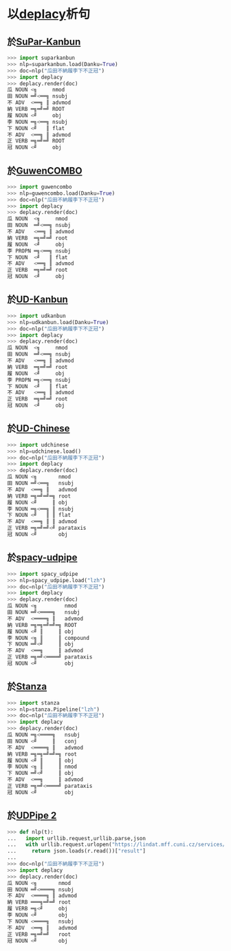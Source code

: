 # 以[deplacy](https://koichiyasuoka.github.io/deplacy/)析句

## 於[SuPar-Kanbun](https://github.com/KoichiYasuoka/SuPar-Kanbun)

```py
>>> import suparkanbun
>>> nlp=suparkanbun.load(Danku=True)
>>> doc=nlp("瓜田不納履李下不正冠")
>>> import deplacy
>>> deplacy.render(doc)
瓜 NOUN <╗     nmod
田 NOUN ═╝<══╗ nsubj
不 ADV  <══╗ ║ advmod
納 VERB ═╗═╝═╝ ROOT
履 NOUN <╝     obj
李 NOUN ═╗<══╗ nsubj
下 NOUN <╝   ║ flat
不 ADV  <══╗ ║ advmod
正 VERB ═╗═╝═╝ ROOT
冠 NOUN <╝     obj
```

## 於[GuwenCOMBO](https://github.com/KoichiYasuoka/GuwenCOMBO)

```py
>>> import guwencombo
>>> nlp=guwencombo.load(Danku=True)
>>> doc=nlp("瓜田不納履李下不正冠")
>>> import deplacy
>>> deplacy.render(doc)
瓜 NOUN  <╗     nmod
田 NOUN  ═╝<══╗ nsubj
不 ADV   <══╗ ║ advmod
納 VERB  ═╗═╝═╝ root
履 NOUN  <╝     obj
李 PROPN ═╗<══╗ nsubj
下 NOUN  <╝   ║ flat
不 ADV   <══╗ ║ advmod
正 VERB  ═╗═╝═╝ root
冠 NOUN  <╝     obj
```

## 於[UD-Kanbun](https://github.com/KoichiYasuoka/UD-Kanbun)

```py
>>> import udkanbun
>>> nlp=udkanbun.load(Danku=True)
>>> doc=nlp("瓜田不納履李下不正冠")
>>> import deplacy
>>> deplacy.render(doc)
瓜 NOUN  <╗     nmod
田 NOUN  ═╝<══╗ nsubj
不 ADV   <══╗ ║ advmod
納 VERB  ═╗═╝═╝ root
履 NOUN  <╝     obj
李 PROPN ═╗<══╗ nsubj
下 NOUN  <╝   ║ flat
不 ADV   <══╗ ║ advmod
正 VERB  ═╗═╝═╝ root
冠 NOUN  <╝     obj
```

## 於[UD-Chinese](https://pypi.org/project/udchinese)

```py
>>> import udchinese
>>> nlp=udchinese.load()
>>> doc=nlp("瓜田不納履李下不正冠")
>>> import deplacy
>>> deplacy.render(doc)
瓜 NOUN <╗       nmod
田 NOUN ═╝<══╗   nsubj
不 ADV  <══╗ ║   advmod
納 VERB ═╗═╝═╝═╗ root
履 NOUN <╝     ║ obj
李 NOUN ═╗<══╗ ║ nsubj
下 NOUN <╝   ║ ║ flat
不 ADV  <══╗ ║ ║ advmod
正 VERB ═╗═╝═╝<╝ parataxis
冠 NOUN <╝       obj
```

## 於[spacy-udpipe](https://github.com/TakeLab/spacy-udpipe)

```py
>>> import spacy_udpipe
>>> nlp=spacy_udpipe.load("lzh")
>>> doc=nlp("瓜田不納履李下不正冠")
>>> import deplacy
>>> deplacy.render(doc)
瓜 NOUN <╗         nmod
田 NOUN ═╝<════╗   nsubj
不 ADV  <════╗ ║   advmod
納 VERB ═╗═╗═╝═╝═╗ ROOT
履 NOUN <╝ ║     ║ obj
李 NOUN <╗ ║     ║ compound
下 NOUN ═╝<╝     ║ obj
不 ADV  <══╗     ║ advmod
正 VERB ═╗═╝<════╝ parataxis
冠 NOUN <╝         obj
```

## 於[Stanza](https://stanfordnlp.github.io/stanza)

```py
>>> import stanza
>>> nlp=stanza.Pipeline("lzh")
>>> doc=nlp("瓜田不納履李下不正冠")
>>> import deplacy
>>> deplacy.render(doc)
瓜 NOUN ═╗<════╗   nsubj
田 NOUN <╝     ║   conj
不 ADV  <════╗ ║   advmod
納 VERB ═╗═╗═╝═╝═╗ root
履 NOUN <╝ ║     ║ obj
李 NOUN <╗ ║     ║ nmod
下 NOUN ═╝<╝     ║ obj
不 ADV  <══╗     ║ advmod
正 VERB ═╗═╝<════╝ parataxis
冠 NOUN <╝         obj
```

## 於[UDPipe 2](http://ufal.mff.cuni.cz/udpipe/2)

```py
>>> def nlp(t):
...   import urllib.request,urllib.parse,json
...   with urllib.request.urlopen("https://lindat.mff.cuni.cz/services/udpipe/api/process?model=lzh&tokenizer&tagger&parser&data="+urllib.parse.quote(t)) as r:
...     return json.loads(r.read())["result"]
...
>>> doc=nlp("瓜田不納履李下不正冠")
>>> import deplacy
>>> deplacy.render(doc)
瓜 NOUN <╗       nmod
田 NOUN ═╝<════╗ nsubj
不 ADV  <════╗ ║ advmod
納 VERB ═══╗═╝═╝ root
履 VERB ═╗<╝     obj
李 NOUN <╝       obj
下 NOUN <════╗   nsubj
不 ADV  <══╗ ║   advmod
正 VERB ═╗═╝═╝   root
冠 NOUN <╝       obj
```


